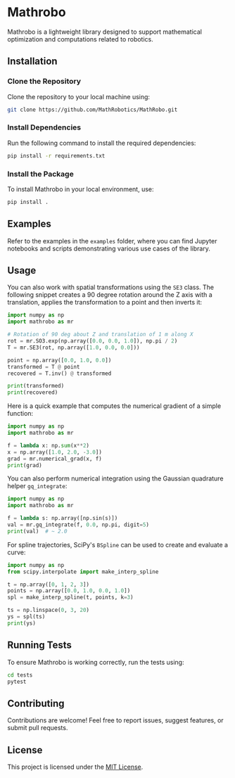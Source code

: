# Mathrobo

Mathrobo is a lightweight library designed to support mathematical optimization and computations related to robotics.

## Installation

### Clone the Repository
Clone the repository to your local machine using:

```bash
git clone https://github.com/MathRobotics/MathRobo.git
```

### Install Dependencies
Run the following command to install the required dependencies:

```bash
pip install -r requirements.txt
```

### Install the Package
To install Mathrobo in your local environment, use:

```bash
pip install .
```

## Examples
Refer to the examples in the `examples` folder, where you can find Jupyter notebooks and scripts demonstrating various use cases of the library.

## Usage

You can also work with spatial transformations using the `SE3` class. The
following snippet creates a 90 degree rotation around the Z axis with a
translation, applies the transformation to a point and then inverts it:

```python
import numpy as np
import mathrobo as mr

# Rotation of 90 deg about Z and translation of 1 m along X
rot = mr.SO3.exp(np.array([0.0, 0.0, 1.0]), np.pi / 2)
T = mr.SE3(rot, np.array([1.0, 0.0, 0.0]))

point = np.array([0.0, 1.0, 0.0])
transformed = T @ point
recovered = T.inv() @ transformed

print(transformed)
print(recovered)
```

Here is a quick example that computes the numerical gradient of a simple function:

```python
import numpy as np
import mathrobo as mr

f = lambda x: np.sum(x**2)
x = np.array([1.0, 2.0, -3.0])
grad = mr.numerical_grad(x, f)
print(grad)
```

You can also perform numerical integration using the Gaussian quadrature helper
`gq_integrate`:

```python
import numpy as np
import mathrobo as mr

f = lambda s: np.array([np.sin(s)])
val = mr.gq_integrate(f, 0.0, np.pi, digit=5)
print(val)  # ~ 2.0
```

For spline trajectories, SciPy's `BSpline` can be used to create and evaluate a
curve:

```python
import numpy as np
from scipy.interpolate import make_interp_spline

t = np.array([0, 1, 2, 3])
points = np.array([0.0, 1.0, 0.0, 1.0])
spl = make_interp_spline(t, points, k=3)

ts = np.linspace(0, 3, 20)
ys = spl(ts)
print(ys)
```

## Running Tests

To ensure Mathrobo is working correctly, run the tests using:

```bash
cd tests
pytest
```

## Contributing
Contributions are welcome! Feel free to report issues, suggest features, or submit pull requests.

## License

This project is licensed under the [MIT License](LICENSE).
